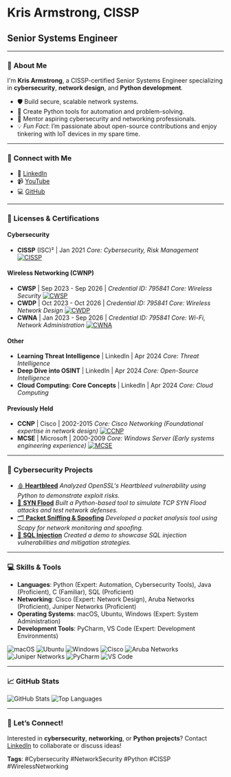 # Kris Armstrong, CISSP
## Senior Systems Engineer

---

### 👋 **About Me**
I'm **Kris Armstrong**, a CISSP-certified Senior Systems Engineer specializing in **cybersecurity**, **network design**, and **Python development**.

- 🛡️ Build secure, scalable network systems.
- 🐍 Create Python tools for automation and problem-solving.
- 🤝 Mentor aspiring cybersecurity and networking professionals.
- 💡 *Fun Fact*: I’m passionate about open-source contributions and enjoy tinkering with IoT devices in my spare time.

---

### 📡 **Connect with Me**
- 🔗 [LinkedIn](https://www.linkedin.com/in/kris-armstrong-cissp/)
- 📹 [YouTube](https://www.youtube.com/channel/UCGplG9LjItnQ4S6wITgdJ7A)
- 💻 [GitHub](https://github.com/krisarmstrong)

---

### 🏅 **Licenses & Certifications**

#### Cybersecurity
- **CISSP** (ISC)² | Jan 2021
  *Core: Cybersecurity, Risk Management*
  [![CISSP](https://img.shields.io/badge/-(ISC)²%20CISSP-green?logo=security&logoColor=white)](https://www.isc2.org/Certifications/CISSP)

#### Wireless Networking (CWNP)
- **CWSP** | Sep 2023 - Sep 2026 | *Credential ID: 795841*
  *Core: Wireless Security*
  [![CWSP](https://img.shields.io/badge/-CWSP-00599C?logo=cisco&logoColor=white)](https://www.cwnp.com/certifications/cwsp)
- **CWDP** | Oct 2023 - Oct 2026 | *Credential ID: 795841*
  *Core: Wireless Network Design*
  [![CWDP](https://img.shields.io/badge/-CWDP-00599C?logo=cisco&logoColor=white)](https://www.cwnp.com/certifications/cwdp)
- **CWNA** | Jan 2023 - Sep 2026 | *Credential ID: 795841*
  *Core: Wi-Fi, Network Administration*
  [![CWNA](https://img.shields.io/badge/-CWNA-00599C?logo=cisco&logoColor=white)](https://www.cwnp.com/certifications/cwna)

#### Other
- **Learning Threat Intelligence** | LinkedIn | Apr 2024
  *Core: Threat Intelligence*
- **Deep Dive into OSINT** | LinkedIn | Apr 2024
  *Core: Open-Source Intelligence*
- **Cloud Computing: Core Concepts** | LinkedIn | Apr 2024
  *Core: Cloud Computing*

#### Previously Held
- **CCNP** | Cisco | 2002-2015
  *Core: Cisco Networking (Foundational expertise in network design)*
  [![CCNP](https://img.shields.io/badge/-CCNP-00599C?logo=cisco&logoColor=white)](https://www.cisco.com/)
- **MCSE** | Microsoft | 2000-2009
  *Core: Windows Server (Early systems engineering experience)*
  [![MCSE](https://img.shields.io/badge/-MCSE-0078D4?logo=microsoft&logoColor=white)](https://www.microsoft.com/)

---

### 🔐 **Cybersecurity Projects**
- [🩸 **Heartbleed**](https://github.com/krisarmstrong/Heartbleed)
  *Analyzed OpenSSL's Heartbleed vulnerability using Python to demonstrate exploit risks.*
- [🌊 **SYN Flood**](https://github.com/krisarmstrong/SYN-Flood)
  *Built a Python-based tool to simulate TCP SYN Flood attacks and test network defenses.*
- [🗂 **Packet Sniffing & Spoofing**](https://github.com/krisarmstrong/Packet-Sniffing-and-Spoofing)
  *Developed a packet analysis tool using Scapy for network monitoring and spoofing.*
- [💉 **SQL Injection**](https://github.com/krisarmstrong/SQL-Injection)
  *Created a demo to showcase SQL injection vulnerabilities and mitigation strategies.*

---

### 💻 **Skills & Tools**
- **Languages**: Python (Expert: Automation, Cybersecurity Tools), Java (Proficient), C (Familiar), SQL (Proficient)
- **Networking**: Cisco (Expert: Network Design), Aruba Networks (Proficient), Juniper Networks (Proficient)
- **Operating Systems**: macOS, Ubuntu, Windows (Expert: System Administration)
- **Development Tools**: PyCharm, VS Code (Expert: Development Environments)

![macOS](https://img.shields.io/badge/macOS-292e33?style=flat&logo=apple&logoColor=ffffff) ![Ubuntu](https://img.shields.io/badge/Ubuntu-000?style=flat&logo=ubuntu) ![Windows](https://img.shields.io/badge/Windows-000?style=flat&logo=windows&logoColor=blue) ![Cisco](https://img.shields.io/badge/Cisco-000?style=flat&logo=cisco) ![Aruba Networks](https://img.shields.io/badge/Aruba%20Networks-000?style=flat&logo=HP) ![Juniper Networks](https://img.shields.io/badge/Juniper%20Networks-000?style=flat&logo=junipernetworks) ![PyCharm](https://img.shields.io/badge/IDE-PyCharm-yellow?style=flat&logo=JetBrains) ![VS Code](https://img.shields.io/badge/IDE-VSCode-%23007ACC?style=flat&logo=Visual-studio-code)

---

### 📈 **GitHub Stats**
![GitHub Stats](https://github-readme-stats.vercel.app/api?username=krisarmstrong&show_icons=true&theme=radical)
![Top Languages](https://github-readme-stats.vercel.app/api/top-langs/?username=krisarmstrong&layout=compact&theme=radical)

---

### 🚀 **Let’s Connect!**
Interested in **cybersecurity**, **networking**, or **Python projects**? Contact [LinkedIn](https://www.linkedin.com/in/kris-armstrong-cissp/) to collaborate or discuss ideas!

**Tags**: #Cybersecurity #NetworkSecurity #Python #CISSP #WirelessNetworking
